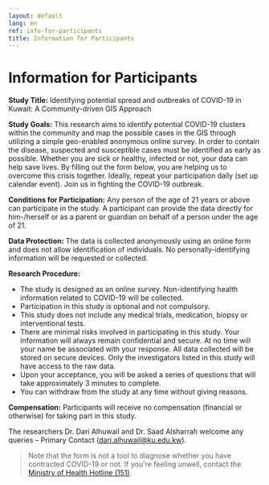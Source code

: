 ```yaml
---
layout: default
lang: en
ref: info-for-participants
title: Information for Participants
---
```

# Information for Participants

**Study Title:** Identifying potential spread and outbreaks of COVID-19 in Kuwait: A Community-driven GIS Approach

**Study Goals:** This research aims to identify potential COVID-19 clusters within the community and map the possible cases in the GIS through utilizing a simple geo-enabled anonymous online survey. In order to contain the disease, suspected and susceptible cases must be identified as early as possible. Whether you are sick or healthy, infected or not, your data can help save lives. By filling out the form below, you are helping us to overcome this crisis together. Ideally, repeat your participation daily (set up calendar event). Join us in fighting the COVID-19 outbreak.

**Conditions for Participation:** Any person of the age of 21 years or above can participate in the study. A participant can provide the data directly for him-/herself or as a parent or guardian on behalf of a person under the age of 21.

**Data Protection:** The data is collected anonymously using an online form and does not allow identification of individuals. No personally-identifying information will be requested or collected.

**Research Procedure:**

* The study is designed as an online survey. Non-identifying health information related to COVID-19 will be collected.
* Participation in this study is optional and not compulsory.
* This study does not include any medical trials, medication, biopsy or interventional tests.
* There are minimal risks involved in participating in this study. Your information will always remain confidential and secure. At no time will your name be associated with your response. All data collected will be stored on secure devices. Only the investigators listed in this study will have access to the raw data.
* Upon your acceptance, you will be asked a series of questions that will take approximately 3 minutes to complete.
* You can withdraw from the study at any time without giving reasons.

**Compensation:** Participants will receive no compensation (financial or otherwise) for taking part in this study.

The researchers Dr. Dari Alhuwail and Dr. Saad Alsharrah welcome any queries – Primary Contact ([dari.alhuwail@ku.edu.kw](mailto:dari.alhuwail@ku.edu.kw)).


> Note that the form is not a tool to diagnose whether you have contracted COVID-19 or not. If you're feeling unwell, contact the [Ministry of Health Hotline (151)](tel:151).
